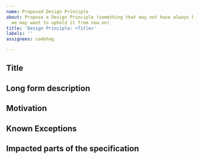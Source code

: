 ```yaml
---
name: Proposed Design Principle
about: Propose a Design Principle (something that may not have always been true, but
  we may want to uphold it from now on)
title: 'Design Principle: <Title>'
labels: ''
assignees: codehag

---
```


## Title
<!-- add a descriptive title -->

## Long form description
<!-- add long form description of the design principle, what it is used for, possibly with examples of what went wrong before we came upon it -->

## Motivation
<!-- Why do we want to implement this design principle? -->

## Known Exceptions
<!-- Where has this principle not been implemented? For example, old array methods skip holes, but new array methods should not. If it is not implemented for historical reasons, state that. If it is not implemented for other reasons, state that as well -->

## Impacted parts of the specification
<!-- Which parts of the specification should respect this design principle? -->
